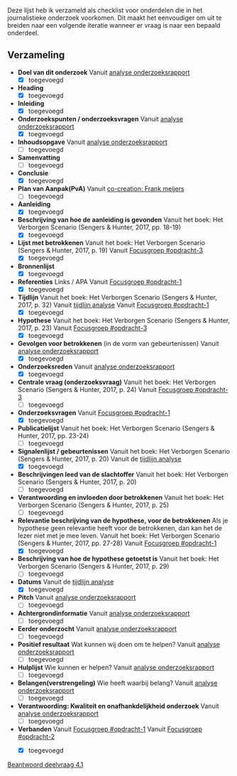 

Deze lijst heb ik verzameld als checklist voor onderdelen die in het journalistieke onderzoek voorkomen. Dit maakt het eenvoudiger om uit te breiden naar een volgende iteratie wanneer er vraag is naar een bepaald onderdeel.


## Verzameling
* __Doel van dit onderzoek__
Vanuit [analyse onderzoeksrapport](https://jorik.gitbook.io/project-blauwdruk/research_methods/analyse_content/onderzoeksrapport)
	- [x] toegevoegd
* __Heading__
	- [x] toegevoegd
* __Inleiding__
	- [x] toegevoegd
* __Onderzoekspunten / onderzoeksvragen__
Vanuit [analyse onderzoeksrapport](https://jorik.gitbook.io/project-blauwdruk/research_methods/analyse_content/onderzoeksrapport)
	- [x] toegevoegd
* __Inhoudsopgave__
Vanuit [analyse onderzoeksrapport](https://jorik.gitbook.io/project-blauwdruk/research_methods/analyse_content/onderzoeksrapport)
	- [ ] toegevoegd
* __Samenvatting__
	- [ ] toegevoegd
* __Conclusie__
	- [x] toegevoegd
* __Plan van Aanpak(PvA)__
Vanuit [co-creation: Frank meijers](https://jorik.gitbook.io/project-blauwdruk/research_methods/co-creation/werkwijze_frank-meijers)
	- [ ] toegevoegd
* __Aanleiding__
	- [x] toegevoegd
* __Beschrijving van hoe de aanleiding is gevonden__
Vanuit het boek: Het Verborgen Scenario (Sengers & Hunter, 2017, pp. 18-19)
	- [x] toegevoegd
* __Lijst met betrokkenen__
Vanuit het boek: Het Verborgen Scenario (Sengers & Hunter, 2017, p. 19)
Vanuit [Focusgroep #opdracht-3](https://jorik.gitbook.io/project-blauwdruk/research_methods/focusgroep#bevindingen-opdracht-3)
	- [x] toegevoegd
* __Bronnenlijst__
	- [x] toegevoegd
* __Referenties__
Links / APA
Vanuit [Focusgroep #opdracht-1](https://jorik.gitbook.io/project-blauwdruk/research_methods/focusgroep#bevindingen-opdracht-1)
	- [x] toegevoegd
* __Tijdlijn__
Vanuit het boek: Het Verborgen Scenario (Sengers & Hunter, 2017, p. 32)
Vanuit [tijdlijn analyse](https://jorik.gitbook.io/project-blauwdruk/research_methods/analyse_content/tijdlijn)
Vanuit [Focusgroep #opdracht-1](https://jorik.gitbook.io/project-blauwdruk/research_methods/focusgroep#bevindingen-opdracht-1)
	- [x] toegevoegd
* __Hypothese__
Vanuit het boek: Het Verborgen Scenario (Sengers & Hunter, 2017, p. 23)
Vanuit [Focusgroep #opdracht-3](https://jorik.gitbook.io/project-blauwdruk/research_methods/focusgroep#bevindingen-opdracht-3)
	- [x] toegevoegd
* __Gevolgen voor betrokkenen__ \(in de vorm van gebeurtenissen\)
Vanuit [analyse onderzoeksrapport](https://jorik.gitbook.io/project-blauwdruk/research_methods/analyse_content/onderzoeksrapport)
	- [x] toegevoegd
* __Onderzoeksreden__
Vanuit [analyse onderzoeksrapport](https://jorik.gitbook.io/project-blauwdruk/research_methods/analyse_content/onderzoeksrapport)
	- [x] toegevoegd
* __Centrale vraag (onderzoeksvraag)__
Vanuit het boek: Het Verborgen Scenario (Sengers & Hunter, 2017, p. 24)
Vanuit [Focusgroep #opdracht-3](https://jorik.gitbook.io/project-blauwdruk/research_methods/focusgroep#bevindingen-opdracht-3)
	- [ ] toegevoegd
* __Onderzoeksvragen__
Vanuit [Focusgroep #opdracht-1](https://jorik.gitbook.io/project-blauwdruk/research_methods/focusgroep#bevindingen-opdracht-1)
	- [x] toegevoegd
* __Publicatielijst__
Vanuit het boek: Het Verborgen Scenario (Sengers & Hunter, 2017, pp. 23-24)
	- [ ] toegevoegd
* __Signalenlijst / gebeurtenissen__
Vanuit het boek: Het Verborgen Scenario (Sengers & Hunter, 2017, p. 20)
Vanuit de [tijdlijn analyse](https://jorik.gitbook.io/project-blauwdruk/research_methods/analyse_content/tijdlijn)
	- [x] toegevoegd
* __Beschrijvingen leed van de slachtoffer__
Vanuit het boek: Het Verborgen Scenario (Sengers & Hunter, 2017, p. 20)
	- [ ] toegevoegd
* __Verantwoording en invloeden door betrokkenen__
Vanuit het boek: Het Verborgen Scenario (Sengers & Hunter, 2017, p. 25)
	- [ ] toegevoegd
* __Relevantie beschrijving van de hypothese, voor de betrokkenen__
Als je hypothese geen relevantie heeft voor de betrokkenen, dan kan het de lezer niet met je mee leven.
Vanuit het boek: Het Verborgen Scenario (Sengers & Hunter, 2017, pp. 27-28)
Vanuit [Focusgroep #opdracht-1](https://jorik.gitbook.io/project-blauwdruk/research_methods/focusgroep#bevindingen-opdracht-1)
	- [x] toegevoegd
* __Beschrijving van hoe de hypothese getoetst is__
Vanuit het boek: Het Verborgen Scenario (Sengers & Hunter, 2017, p. 29)
	- [ ] toegevoegd
* __Datums__
Vanuit de [tijdlijn analyse](https://jorik.gitbook.io/project-blauwdruk/research_methods/analyse_content/tijdlijn)
	- [x] toegevoegd
* __Pitch__
Vanuit [analyse onderzoeksrapport](https://jorik.gitbook.io/project-blauwdruk/research_methods/analyse_content/onderzoeksrapport)
	- [ ] toegevoegd
* __Achtergrondinformatie__
Vanuit [analyse onderzoeksrapport](https://jorik.gitbook.io/project-blauwdruk/research_methods/analyse_content/onderzoeksrapport)
	- [ ] toegevoegd
* __Eerder onderzocht__
Vanuit [analyse onderzoeksrapport](https://jorik.gitbook.io/project-blauwdruk/research_methods/analyse_content/onderzoeksrapport)
	- [ ] toegevoegd
* __Positief resultaat__
Wat kunnen wij doen om te helpen?
Vanuit [analyse onderzoeksrapport](https://jorik.gitbook.io/project-blauwdruk/research_methods/analyse_content/onderzoeksrapport)
	- [ ] toegevoegd
* __Hulplijst__
Wie kunnen er helpen?
Vanuit [analyse onderzoeksrapport](https://jorik.gitbook.io/project-blauwdruk/research_methods/analyse_content/onderzoeksrapport)
	- [ ] toegevoegd
* __Belangen(verstrengeling)__
Wie heeft waarbij belang?
Vanuit [analyse onderzoeksrapport](https://jorik.gitbook.io/project-blauwdruk/research_methods/analyse_content/onderzoeksrapport)
	- [ ] toegevoegd
* __Verantwoording: Kwaliteit en onafhankdelijkheid onderzoek__
Vanuit [analyse onderzoeksrapport](https://jorik.gitbook.io/project-blauwdruk/research_methods/analyse_content/onderzoeksrapport)
	- [ ] toegevoegd
* __Verbanden__
Vanuit [Focusgroep #opdracht-1](https://jorik.gitbook.io/project-blauwdruk/research_methods/focusgroep#bevindingen-opdracht-1)
Vanuit [Focusgroep #opdracht-2](https://jorik.gitbook.io/project-blauwdruk/research_methods/focusgroep#bevindingen-opdracht-2)
	- [x] toegevoegd


[Beantwoord deelvraag 4.1](https://jorik.gitbook.io/project-blauwdruk/onderzoeksvragen)